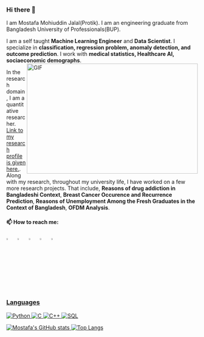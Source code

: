 ### Hi there 👋

I am Mostafa Mohiuddin Jalal(Protik). I am an engineering graduate from Bangladesh University of Professionals(BUP).

I am a self taught **Machine Learning Engineer** and **Data Scientist**. I specialize in **classification, regression problem, anomaly detection, and outcome prediction**. I work with **medical statistics, Healthcare AI, sociaeconomic demographs**.
<img align="right" alt="GIF" src="https://github.com/abhisheknaiidu/abhisheknaiidu/blob/master/code.gif?raw=true" width="450" height="290" />

In the research domain, I am a quantitative researcher. [Link to my research profile is given here.](https://www.researchgate.net/profile/Mostafa-Mohiuddin-Jalal?ev=hdr_xprf&_sg=pwZbhqLl2xwn5pDVRtSwgXVdiV7yspIjkTyoSl7Tq45l2gg9vhJ7XC26i96rSBSBhfXWWa4WfGB3bXBnXDa5a3S9). Along with my research, throughout my university life, I have worked on a few more research projects. That include, **Reasons of drug addiction in Bangladeshi Context**, **Breast Cancer Occurence and Recurrence Prediction**, **Reasons of Unemployment Among the Fresh Graduates in the Context of Bangladesh**, **OFDM Analysis**.



  #### 📫 How to reach me:
  
[<img src="https://img.icons8.com/color/48/000000/twitter.png" width="3.5%"/>](https://twitter.com/MostafaProtik)  &nbsp; [<img src="https://img.icons8.com/color/48/000000/linkedin.png" width="3.5%"/>](https://www.linkedin.com/in/mostafamohiuddin/)  &nbsp; [<img src="https://img.icons8.com/fluent/48/000000/facebook-new.png" width="3.5%"/>](https://www.facebook.com/mostafaprotik/)  &nbsp; [<img src="https://img.icons8.com/fluent/48/000000/instagram-new.png" width="3.5%"/>](https://www.instagram.com/protikmostafa/)  &nbsp; <a href="mailto:mostafamohiuddin.j@gmail.com"> <img src="https://img.icons8.com/fluent/48/000000/gmail.png" width="3.5%"/>
  
### Languages

![Python](https://img.shields.io/badge/-Python-000?&logo=Python)
![C](https://img.shields.io/badge/-C-000?&logo=C)
![C++](https://img.shields.io/badge/-C++-000?&logo=c%2b%2b&logoColor=00599C)
![SQL](https://img.shields.io/badge/-SQL-000?&logo=MySQL)


![Mostafa's GitHub stats](https://github-readme-stats.vercel.app/api?username=protikmostafa083&show_icons=true&theme=cobalt)
 [![Top Langs](https://github-readme-stats.vercel.app/api/top-langs/?username=protikmostafa083&langs_count=8)](https://github.com/protikmostafa083/github-readme-stats)

 
 
<!--
**protikmostafa083/protikmostafa083** is a ✨ _special_ ✨ repository because its `README.md` (this file) appears on your GitHub profile.

Here are some ideas to get you started:

- 🔭 I’m currently working on ...
- 🌱 I’m currently learning ...
- 👯 I’m looking to collaborate on ...
- 🤔 I’m looking for help with ...
- 💬 Ask me about ...
- 📫 How to reach me: ...
- 😄 Pronouns: ...
- ⚡ Fun fact: ...
-->

